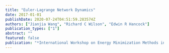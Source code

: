 ```yaml
---
title: "Euler-Lagrange Network Dynamics"
date: 2017-01-01
publishDate: 2020-07-24T04:51:59.283574Z
authors: ["Jianjia Wang", "Richard C Wilson", "Edwin R Hancock"]
publication_types: ["1"]
abstract: ""
featured: false
publication: "*International Workshop on Energy Minimization Methods in Computer Vision and Pattern Recognition*"
---
```


